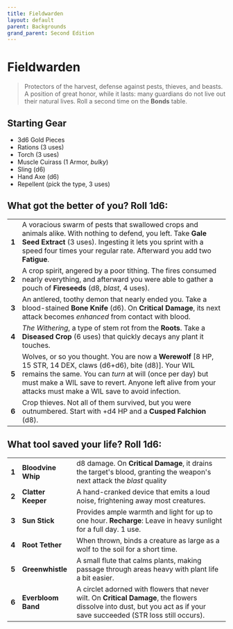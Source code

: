 ```yaml
---
title: Fieldwarden
layout: default
parent: Backgrounds
grand_parent: Second Edition
---
```


# Fieldwarden

> Protectors of the harvest, defense against pests, thieves, and beasts. A position of great honor, while it lasts: many guardians do not live out their natural lives. Roll a second time on the **Bonds** table. 

## Starting Gear

- 3d6 Gold Pieces
- Rations (3 uses)
- Torch (3 uses) 
- Muscle Cuirass (1 Armor, _bulky_)
- Sling (d6)
- Hand Axe (d6)
- Repellent (pick the type, 3 uses)
 
## What got the better of you? Roll 1d6:

|       |                                                                         |
| ----- | --------------------------------------------------------------- |
| **1** | A voracious swarm of pests that swallowed crops and animals alike. With nothing to defend, you left. Take **Gale Seed Extract** (3 uses).  Ingesting it lets you sprint with a speed four times your regular rate. Afterward you add two **Fatigue**.        |
| **2** | A crop spirit, angered by a poor tithing. The fires consumed nearly everything, and afterward you were able to gather a pouch of **Fireseeds** (d8, _blast_, 4 uses).        |
| **3** | An antlered, toothy demon that nearly ended you. Take a blood-stained **Bone Knife** (d6). On **Critical Damage**, its next attack becomes _enhanced_ from contact with blood. |
| **4** | _The Withering_, a type of stem rot from the **Roots**. Take a **Diseased Crop** (6 uses) that quickly decays any plant it touches.                        |
| **5** | Wolves, or so you thought. You are now a **Werewolf** [8 HP, 15 STR, 14 DEX, claws (d6+d6), bite (d8)]. Your WIL remains the same. You can _turn_ at will (once per day) but must make a WIL save to revert. Anyone left alive from your attacks must make a WIL save to avoid infection. |
| **6** | Crop thieves. Not all of them survived, but you were outnumbered. Start with +d4 HP and a **Cusped Falchion** (d8).  |

## What tool saved your life? Roll 1d6:

|       |                    |                                                                                                                                               |
| ----- | ------------------ | --------------------------------------------------------------------------------------------------------------------------------------------- |
| **1** | **Bloodvine Whip** | d8 damage. On **Critical Damage**, it drains the target's blood, granting the weapon's next attack the _blast_ quality             |
| **2** | **Clatter Keeper** | A hand-cranked device that emits a loud noise, frightening away most creatures.                                                               |
| **3** | **Sun Stick**      | Provides ample warmth and light for up to one hour. **Recharge**: Leave in heavy sunlight for a full day. 1 use. |
| **4** | **Root Tether**    | When thrown, binds a creature as large as a wolf to the soil for a short time.                                                                        |
| **5** | **Greenwhistle**   | A small flute that calms plants, making passage through areas heavy with plant life a bit easier.                                                   |
| **6** | **Everbloom Band** | A circlet adorned with flowers that never wilt. On **Critical Damage**, the flowers dissolve into dust, but you act as if your save succeeded (STR loss still occurs). |

